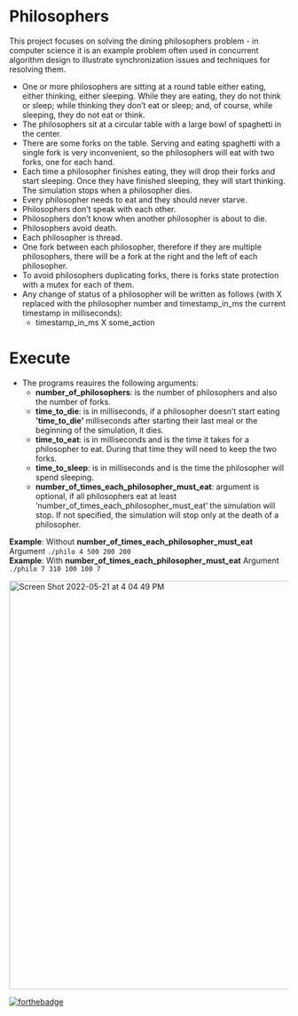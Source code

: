 # Philosophers

This project focuses on solving the dining philosophers problem - in computer science it is an example problem often used in concurrent algorithm design to illustrate synchronization issues and techniques for resolving them.


* One or more philosophers are sitting at a round table either eating, either thinking, either sleeping. While they are eating, they do not think or sleep; while thinking they don’t eat or sleep; and, of course, while sleeping, they do not eat or think.
* The philosophers sit at a circular table with a large bowl of spaghetti in the center.
* There are some forks on the table. Serving and eating spaghetti with a single fork is very inconvenient, so the philosophers will eat with two forks, one for each hand.
* Each time a philosopher finishes eating, they will drop their forks and start sleeping. Once they have finished sleeping, they will start thinking. The simulation stops when a philosopher dies.
* Every philosopher needs to eat and they should never starve.
* Philosophers don’t speak with each other.
* Philosophers don’t know when another philosopher is about to die.
* Philosophers avoid death.
* Each philosopher is thread.
* One fork between each philosopher, therefore if they are multiple philosophers, there will be a fork at the right and the left of each philosopher.
* To avoid philosophers duplicating forks, there is forks state protection with a mutex for each of them.
* Any change of status of a philosopher will be written as follows (with X replaced with the philosopher number and timestamp_in_ms the current timestamp in milliseconds):
  * timestamp_in_ms X some_action



# Execute
- The programs reauires the following arguments:
  - **number_of_philosophers**: is the number of philosophers and also the number of forks.
  - **time_to_die**: is in milliseconds, if a philosopher doesn’t start eating **’time_to_die’** milliseconds after starting their last meal or the beginning of the simulation, it dies.
  - **time_to_eat**: is in milliseconds and is the time it takes for a philosopher to eat. During that time they will need to keep the two forks.
  - **time_to_sleep**: is in milliseconds and is the time the philosopher will spend sleeping.
  - **number_of_times_each_philosopher_must_eat**: argument is optional, if all philosophers eat at least ’number_of_times_each_philosopher_must_eat’ the
simulation will stop. If not specified, the simulation will stop only at the death of a philosopher.

**Example**: Without **number_of_times_each_philosopher_must_eat** Argument `./philo 4 500 200 200`</br>
**Example**: With **number_of_times_each_philosopher_must_eat** Argument `./philo 7 310 100 100 7`

<img width="736" alt="Screen Shot 2022-05-21 at 4 04 49 PM" src="https://user-images.githubusercontent.com/105823790/169655331-c9215260-1096-4af9-ba3d-0705566e3aa9.png">



[![forthebadge](https://forthebadge.com/images/badges/made-with-c.svg)](https://forthebadge.com)

